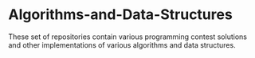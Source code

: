 # Algorithms-and-Data-Structures

These set of repositories contain various programming contest solutions and other implementations of various algorithms and data structures.
